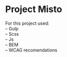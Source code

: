 # Project Misto
For this project used: <br>
 &ndash;&nbsp;Gulp <br>
 &ndash;&nbsp;Scss <br>
 &ndash;&nbsp;Js <br>
 &ndash;&nbsp;BEM <br>
 &ndash;&nbsp;WCAG recomendations
